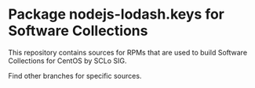 # Package nodejs-lodash.keys for Software Collections

This repository contains sources for RPMs that are used
to build Software Collections for CentOS by SCLo SIG.

Find other branches for specific sources.
